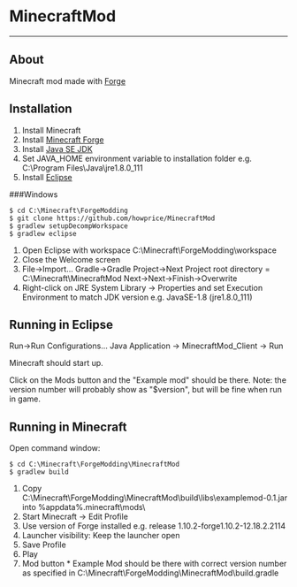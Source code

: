 # MinecraftMod

---

## About

Minecraft mod made with [Forge](https://files.minecraftforge.net/)

## Installation

1. Install Minecraft
2. Install [Minecraft Forge](https://files.minecraftforge.net/)
3. Install [Java SE JDK](http://www.oracle.com/technetwork/java/javase/downloads/jdk8-downloads-2133151.html)
4. Set JAVA_HOME environment variable to installation folder e.g. C:\Program Files\Java\jre1.8.0_111
5. Install [Eclipse](https://eclipse.org/downloads/eclipse-packages/)

###Windows

	$ cd C:\Minecraft\ForgeModding
	$ git clone https://github.com/howprice/MinecraftMod
	$ gradlew setupDecompWorkspace
	$ gradlew eclipse
	
1. Open Eclipse with workspace C:\Minecraft\ForgeModding\workspace
2. Close the Welcome screen
3. File->Import... Gradle->Gradle Project->Next  Project root directory = C:\Minecraft\MinecraftMod Next->Next->Finish->Overwrite
4. Right-click on JRE System Library -> Properties and set Execution Environment to match JDK version e.g. JavaSE-1.8 (jre1.8.0_111)

## Running in Eclipse

Run->Run Configurations... Java Application -> MinecraftMod_Client -> Run

Minecraft should start up.

Click on the Mods button and the "Example mod" should be there. Note: the version number will probably show as "$version", but will be fine when run in game.

## Running in Minecraft

Open command window:

	$ cd C:\Minecraft\ForgeModding\MinecraftMod
	$ gradlew build

1. Copy C:\Minecraft\ForgeModding\MinecraftMod\build\libs\examplemod-0.1.jar into %appdata%\.minecraft\mods\
2. Start Minecraft -> Edit Profile
  1. Use version of Forge installed e.g. release 1.10.2-forge1.10.2-12.18.2.2114
  2. Launcher visibility: Keep the launcher open
  3. Save Profile
3. Play
  1. Mod button
    * Example Mod should be there with correct version number as specified in C:\Minecraft\ForgeModding\MinecraftMod\build.gradle 
